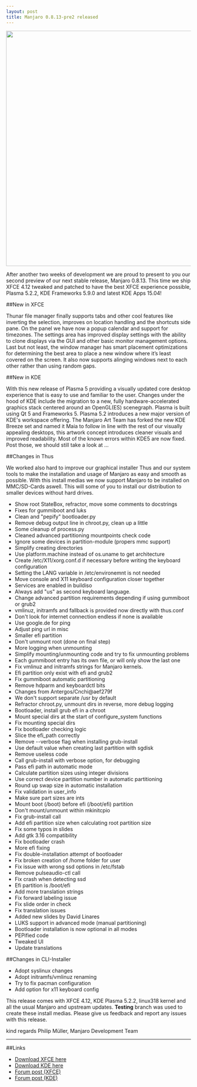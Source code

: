 ```yaml
---
layout: post
title: Manjaro 0.8.13-pre2 released
---
```


<img width=640 src="https://lh6.googleusercontent.com/-_GharBx7VfQ/VTKJZmEOccI/AAAAAAAAHy4/e4zeGqIr1tw/w948-h533-no/snapshot1.png">

After another two weeks of development we are proud to present to you our second preview of our next stable release, Manjaro 0.8.13. This time we ship XFCE 4.12 tweaked and patched to have the best XFCE experience possible, Plasma 5.2.2, KDE Frameworks 5.9.0 and latest KDE Apps 15.04!

##New in XFCE

Thunar file manager finally supports tabs and other cool features like inverting the selection, improves on location handling and the shortcuts side pane. On the panel we have now a popup calendar and support for timezones. The settings area has improved display settings with the ability to clone displays via the GUI and other basic monitor management options. Last but not least, the window manager has smart placement optimizations for determining the best area to place a new window where it’s least covered on the screen. It also now supports alinging windows next to each other rather than using random gaps.

##New in KDE

With this new release of Plasma 5 providing a visually updated core desktop experience that is easy to use and familiar to the user. Changes under the hood of KDE include the migration to a new, fully hardware-accelerated graphics stack centered around an OpenGL(ES) scenegraph. Plasma is built using Qt 5 and Frameworks 5. Plasma 5.2 introduces a new major version of KDE's workspace offering. The Manjaro Art Team has forked the new KDE Breeze set and named it Maia to follow in line with the rest of our visually appealing desktops, this artwork concept introduces cleaner visuals and improved readability. Most of the known errors within KDE5 are now fixed. Post those, we should still take a look at ...

##Changes in Thus

We worked also hard to improve our graphical installer Thus and our system tools to make the installation and usage of Manjaro as easy and smooth as possible. With this install medias we now support Manjaro to be installed on MMC/SD-Cards aswell. This will some of you to install our distribution to smaller devices without hard drives.

* Show root StateBox, refractor, move some comments to docstrings
* Fixes for gummiboot and luks
* Clean and "pepify" bootloader.py
* Remove debug output line in chroot.py, clean up a little
* Some cleanup of process.py
* Cleaned advanced partitioning mountpoints check code
* Ignore some devices in partition-module (propers mmc support)
* Simplify creating directories
* Use platform.machine instead of os.uname to get architecture
* Create /etc/X11/xorg.conf.d if necessary before writing the keyboard configuration
* Setting the LANG variable in /etc/environemnt is not needed
* Move console and X11 keyboard configuration closer together
* Services are enabled in buildiso
* Always add "us" as second keyboard language. 
* Change advanced partition requirements depending if using gummiboot or grub2
* vmlinuz, initramfs and fallback is provided now directly with thus.conf
* Don't look for internet connection endless if none is available
* Use google.de for ping
* Adjust ping url in misc
* Smaller efi partition
* Don't unmount root (done on final step)
* More logging when unmounting
* Simplify mounting/unmounting code and try to fix unmounting problems
* Each gummiboot entry has its own file, or will only show the last one
* Fix vmlinuz and initramfs strings for Manjaro kernels.
* Efi partition only exist with efi and grub2
* Fix gummiboot automatic partitioning
* Remove hdparm and keyboardctl bits
* Changes from Antergos/Cnchi@aef279f
* We don't support separate /usr by default
* Refractor chroot.py, unmount dirs in reverse, more debug logging
* Bootloader, install grub efi in a chroot
* Mount special dirs at the start of configure_system functions
* Fix mounting special dirs
* Fix bootloader checking logic
* Slice the efi_path correctly
* Remove --verbose flag when installing grub-install
* Use default value when creating last partition with sgdisk
* Remove useless code
* Call grub-install with verbose option, for debugging
* Pass efi path in automatic mode
* Calculate partition sizes using integer divisions
* Use correct device partition number in automatic partitioning
* Round up swap size in automatic installation
* Fix validation in user_info
* Make sure part sizes are ints
* Mount boot (/boot) before efi (/boot/efi) partition
* Don't mount/unmount within mkinitcpio
* Fix grub-install call
* Add efi partition size when calculating root partition size
* Fix some typos in slides
* Add gtk 3.16 compatibility
* Fix bootloader crash
* More efi fixing
* Fix double-installation attempt of bootloader
* Fix broken creation of /home folder for user
* Fix issue with wrong ssd options in /etc/fstab
* Remove pulseaudio-ctl call
* Fix crash when detecting ssd
* Efi partition is /boot/efi
* Add more translation strings
* Fix forward labeling issue
* Fix slide order in check
* Fix translation issues
* Added new slides by David Linares
* LUKS support in advanced mode (manual partitioning)
* Bootloader installation is now optional in all modes
* PEPified code
* Tweaked UI
* Update translations

##Changes in CLI-Installer
* Adopt syslinux changes
* Adopt initramfs/vmlinuz renaming
* Try to fix pacman configuration
* Add option for x11 keyboard config

This release comes with XFCE 4.12, KDE Plasma 5.2.2, linux318 kernel and all the usual Manjaro and upstream updates. **Testing** branch was used to create these install medias. Please give us feedback and report any issues with this release.

kind regards
Philip Müller, Manjaro Development Team

----

##Links

* [Download XFCE here](http://sourceforge.net/projects/manjarotest/files/0.8.13/xfce/0.8.13-pre2/)
* [Download KDE here](http://sourceforge.net/projects/manjarotest/files/0.8.13/kde/0.8.13-pre2/)
* [Forum post (XFCE)](https://forum.manjaro.org/index.php?topic=22493.0)
* [Forum post (KDE)](https://forum.manjaro.org/index.php?topic=22494.0)
